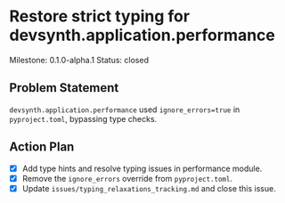 # Restore strict typing for devsynth.application.performance
Milestone: 0.1.0-alpha.1
Status: closed

## Problem Statement
`devsynth.application.performance` used `ignore_errors=true` in `pyproject.toml`, bypassing type checks.

## Action Plan
- [x] Add type hints and resolve typing issues in performance module.
- [x] Remove the `ignore_errors` override from `pyproject.toml`.
- [x] Update `issues/typing_relaxations_tracking.md` and close this issue.
